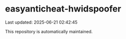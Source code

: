 # easyanticheat-hwidspoofer

Last updated: 2025-06-21 02:42:45

This repository is automatically maintained.
